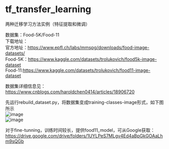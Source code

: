 # tf_transfer_learning
两种迁移学习方法实例（特征提取和微调）

数据集：Food-5K/Food-11  
下载地址：  
官方地址：https://www.epfl.ch/labs/mmspg/downloads/food-image-datasets/  
Food-5K：https://www.kaggle.com/datasets/trolukovich/food5k-image-dataset  
Food-11:https://www.kaggle.com/datasets/trolukovich/food11-image-dataset  

数据集详细信息见：https://www.cnblogs.com/haroldchen0414/articles/18906720  

先运行rebuild_dataset.py，将数据集变成training-classes-image形式，如下图所示  
![image](https://github.com/user-attachments/assets/c4b8e7fc-b2ae-43ee-b1ab-0a1111e92075)  
![image](https://github.com/user-attachments/assets/fddf1334-f9ef-4a74-bddb-787a12610767)  

对于fine-tunning，训练时间较长，提供food11_model，可从Google获取：https://drive.google.com/drive/folders/1UYLPeS7MLgv4Ed4aBpGkGOAaLhm9sQGb




